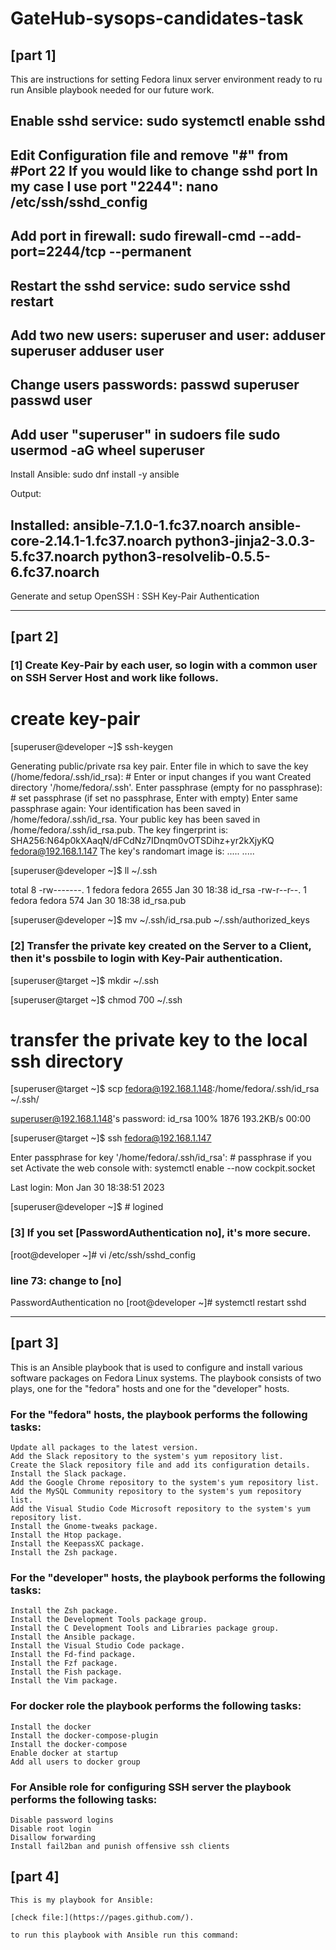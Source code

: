 # GateHub-sysops-candidates-task

## [part 1]

This are instructions for setting Fedora linux server environment ready to ru run Ansible playbook needed for our future work.

Enable sshd service:
sudo systemctl enable sshd
-----
Edit Configuration file and remove "#" from #Port 22 If you would like to change sshd port In my case I use port "2244":
nano /etc/ssh/sshd_config
-----
Add port in firewall:
sudo firewall-cmd --add-port=2244/tcp --permanent
-----
Restart the sshd service:
sudo service sshd restart
-----
Add two new users: superuser and user:
adduser superuser
adduser user
-----
Change users passwords:
passwd superuser
passwd user
-----
Add user "superuser" in sudoers file
sudo usermod -aG wheel superuser
-----
Install Ansible:
sudo dnf install -y ansible

Output:

Installed:
  ansible-7.1.0-1.fc37.noarch          ansible-core-2.14.1-1.fc37.noarch
  python3-jinja2-3.0.3-5.fc37.noarch   python3-resolvelib-0.5.5-6.fc37.noarch
-----
Generate and setup OpenSSH : SSH Key-Pair Authentication

_____________________________________________________________________________________________________________________________________________________

## [part 2]

### [1] 	Create Key-Pair by each user, so login with a common user on SSH Server Host and work like follows.

# create key-pair

[superuser@developer ~]$ ssh-keygen

Generating public/private rsa key pair.
Enter file in which to save the key (/home/fedora/.ssh/id_rsa): # Enter or input changes if you want
Created directory '/home/fedora/.ssh'.
Enter passphrase (empty for no passphrase): # set passphrase (if set no passphrase, Enter with empty)
Enter same passphrase again:
Your identification has been saved in /home/fedora/.ssh/id_rsa.
Your public key has been saved in /home/fedora/.ssh/id_rsa.pub.
The key fingerprint is:
SHA256:N64p0kXAaqN/dFCdNz7IDnqm0vOTSDihz+yr2kXjyKQ fedora@192.168.1.147
The key's randomart image is:
.....
.....

[superuser@developer ~]$ ll ~/.ssh

total 8
-rw-------. 1 fedora fedora 2655 Jan 30 18:38 id_rsa
-rw-r--r--. 1 fedora fedora  574 Jan 30 18:38 id_rsa.pub

[superuser@developer ~]$ mv ~/.ssh/id_rsa.pub ~/.ssh/authorized_keys 


### [2] 	Transfer the private key created on the Server to a Client, then it's possbile to login with Key-Pair authentication.

[superuser@target ~]$ mkdir ~/.ssh

[superuser@target ~]$ chmod 700 ~/.ssh
# transfer the private key to the local ssh directory

[superuser@target ~]$ scp fedora@192.168.1.148:/home/fedora/.ssh/id_rsa ~/.ssh/

superuser@192.168.1.148's password:
id_rsa                                        100% 1876   193.2KB/s   00:00

[superuser@target ~]$ ssh fedora@192.168.1.147

Enter passphrase for key '/home/fedora/.ssh/id_rsa':   # passphrase if you set
Activate the web console with: systemctl enable --now cockpit.socket

Last login: Mon Jan 30 18:38:51 2023

[superuser@developer ~]$   # logined

### [3] 	If you set [PasswordAuthentication no], it's more secure.

[root@developer ~]# vi /etc/ssh/sshd_config
### line 73: change to [no]

PasswordAuthentication no
[root@developer ~]# systemctl restart sshd 

_____________________________________________________________________________________________________________________________________________________


## [part 3]

This is an Ansible playbook that is used to configure and install various software packages on Fedora Linux systems.
The playbook consists of two plays, one for the "fedora" hosts and one for the "developer" hosts.

### For the "fedora" hosts, the playbook performs the following tasks:

    Update all packages to the latest version.
    Add the Slack repository to the system's yum repository list.
    Create the Slack repository file and add its configuration details.
    Install the Slack package.
    Add the Google Chrome repository to the system's yum repository list.
    Add the MySQL Community repository to the system's yum repository list.
    Add the Visual Studio Code Microsoft repository to the system's yum repository list.
    Install the Gnome-tweaks package.
    Install the Htop package.
    Install the KeepassXC package.
    Install the Zsh package.

### For the "developer" hosts, the playbook performs the following tasks:

    Install the Zsh package.
    Install the Development Tools package group.
    Install the C Development Tools and Libraries package group.
    Install the Ansible package.
    Install the Visual Studio Code package.
    Install the Fd-find package.
    Install the Fzf package.
    Install the Fish package.
    Install the Vim package.
    
### For docker role the playbook performs the following tasks:

    Install the docker
    Install the docker-compose-plugin
    Install the docker-compose
    Enable docker at startup
    Add all users to docker group
    
### For Ansible role for configuring SSH server the playbook performs the following tasks:

    Disable password logins
    Disable root login
    Disallow forwarding
    Install fail2ban and punish offensive ssh clients
    
## [part 4]

    This is my playbook for Ansible:
    
    [check file:](https://pages.github.com/).
    
    to run this playbook with Ansible run this command:
    
    
    
    
    
